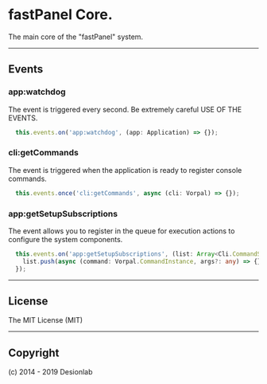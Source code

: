 # fastPanel Core.
The main core of the "fastPanel" system.

---

## Events

### app:watchdog

The event is triggered every second. Be extremely careful USE OF THE EVENTS.

```typescript
  this.events.on('app:watchdog', (app: Application) => {});
```

### cli:getCommands

The event is triggered when the application is ready to register console commands.

```typescript
  this.events.once('cli:getCommands', async (cli: Vorpal) => {});
```

### app:getSetupSubscriptions

The event allows you to register in the queue 
for execution actions to configure the system components.

```typescript
  this.events.on('app:getSetupSubscriptions', (list: Array<Cli.CommandSubscriptionDefines>) => {
    list.push(async (command: Vorpal.CommandInstance, args?: any) => {});
  });
```

---

## License
The MIT License (MIT)

---

## Copyright
(c) 2014 - 2019 Desionlab
